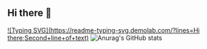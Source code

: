 ## Hi there 👋

<!--
**ifwwww/ifwwww** is a ✨ _special_ ✨ repository because its `README.md` (this file) appears on your GitHub profile.

Here are some ideas to get you started:

- 🔭 I’m currently working on ...
- 🌱 I’m currently learning ...
- 👯 I’m looking to collaborate on ...
- 🤔 I’m looking for help with ...
- 💬 Ask me about ...
- 📫 How to reach me: ...
- 😄 Pronouns: ...
- ⚡ Fun fact: ...
-->
[![Typing SVG](https://readme-typing-svg.demolab.com/?lines=Hi there;Second+line+of+text)](https://git.io/typing-svg)
![Anurag's GitHub stats](https://github-readme-stats.vercel.app/api?username=ifwwww&show_icons=true&theme=radical)
